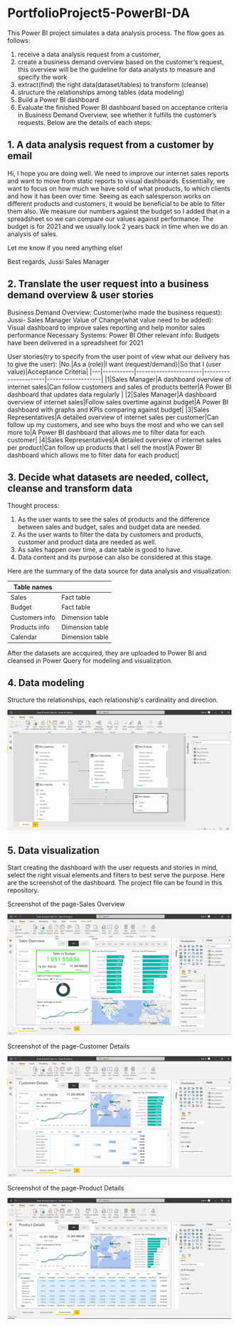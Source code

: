 # PortfolioProject5-PowerBI-DA
This Power BI project simulates a data analysis process. The flow goes as follows:
1. receive a data analysis request from a customer, 
2. create a business demand overview based on the customer’s request, this overview will be the guideline for data analysts to measure and specify the work
3. extract(find) the right data(dataset/tables) to transform (cleanse)
4. structure the relationships among tables (data modeling)
5. Build a Power BI dashboard
6. Evaluate the finished Power BI dashboard based on acceptance criteria in Business Demand Overview, see whether it fulfills the customer’s requests.
Below are the details of each steps:

## 1. A data analysis request from a customer by email

Hi,
I hope you are doing well. We need to improve our internet sales reports and want to move from static reports to visual dashboards.
Essentially, we want to focus on how much we have sold of what products, to which clients and how it has been over time.
Seeing as each salesperson works on different products and customers, it would be beneficial to be able to filter them also.
We measure our numbers against the budget so I added that in a spreadsheet so we can compare our values against performance.
The budget is for 2021 and we usually look 2 years back in time when we do an analysis of sales.

Let me know if you need anything else!

Best regards,
Jussi
Sales Manager

## 2. Translate the user request into a business demand overview & user stories

Business Demand Overview:
Customer(who made the business request): Jussi- Sales Manager
Value of Change(what value need to be added): Visual dashboard to improve sales reporting and help monitor sales performance
Necessary Systems: Power BI
Other relevant info: Budgets have been delivered in a spreadsheet for 2021

User stories(try to specify from the user point of view what our delivery has to give the user):
|No.|As a (role)|I want (request/demand)|So that I (user value)|Acceptance Criteria|
|---|-----------|-----------------------|----------------------|-------------------|
|1|Sales Manager|A dashboard overview of internet sales|Can follow customers and sales of products better|A Power BI dashboard that updates data regularly |
|2|Sales Manager|A dashboard overview of internet sales|Follow sales overtime against budget|A Power BI dashboard with graphs and KPIs comparing against budget|
|3|Sales Representatives|A detailed overview of internet sales per customer|Can follow up my customers, and see who buys the most and who we can sell more to|A Power BI dashboard that allows me to filter data for each customer|
|4|Sales Representatives|A detailed overview of internet sales per product|Can follow up products that I sell the most|A Power BI dashboard which allows me to filter data for each product|

## 3. Decide what datasets are needed, collect, cleanse and transform data
Thought process:
1. As the user wants to see the sales of products and the difference between sales and budget, sales and budget data are needed.
2. As the user wants to filter the data by customers and products, customer and product data are needed as well.
3. As sales happen over time, a date table is good to have.
4. Data content and its purpose can also be considered at this stage. 

Here are the summary of the data source for data analysis and visualization:

|Table names| |
|-----------|----------|
|Sales|Fact table|
|Budget|Fact table|
|Customers info|Dimension table|
|Products info|Dimension table|
|Calendar|Dimension table|

After the datasets are accquired, they are uploaded to Power BI and cleansed in Power Query for modeling and visualization.

## 4. Data modeling
Structure the relationships, each relationship's cardinality and direction.

![Screenshot of data structure](/Screenshots/screenshot-of-data-structure.PNG)

## 5. Data visualization
Start creating the dashboard with the user requests and stories in mind, select the right visual elements and filters to best serve the purpose. Here are the screenshot of the dashboard. The project file can be found in this repository.

Screenshot of the page-Sales Overview

![Screenshot of page1](/Screenshots/dashboard-page1.PNG)

Screenshot of the page-Customer Details

![Screnshot of page2](/Screenshots/dashboard-page2.PNG)

Screenshot of the page-Product Details

![Screnshot of page3](/Screenshots/dashboard-page3.PNG)



